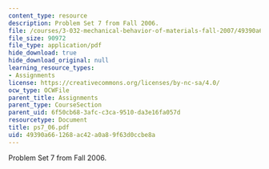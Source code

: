 ```yaml
---
content_type: resource
description: Problem Set 7 from Fall 2006.
file: /courses/3-032-mechanical-behavior-of-materials-fall-2007/49390a661268ac42a0a89f63d0ccbe8a_ps7_06.pdf
file_size: 90972
file_type: application/pdf
hide_download: true
hide_download_original: null
learning_resource_types:
- Assignments
license: https://creativecommons.org/licenses/by-nc-sa/4.0/
ocw_type: OCWFile
parent_title: Assignments
parent_type: CourseSection
parent_uid: 6f50cb68-3afc-c3ca-9510-da3e16fa057d
resourcetype: Document
title: ps7_06.pdf
uid: 49390a66-1268-ac42-a0a8-9f63d0ccbe8a
---
```

Problem Set 7 from Fall 2006.